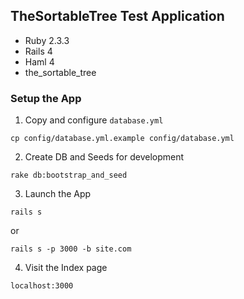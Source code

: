 ## TheSortableTree Test Application

* Ruby 2.3.3
* Rails 4
* Haml 4
* the_sortable_tree

### Setup the App

1. Copy and configure `database.yml`

  ```
  cp config/database.yml.example config/database.yml
  ```

2. Create DB and Seeds for development

  ```
  rake db:bootstrap_and_seed
  ```

3. Launch the App

  ```
  rails s
  ```

  or

  ```
  rails s -p 3000 -b site.com
  ```

4. Visit the Index page

  ```
  localhost:3000
  ```
